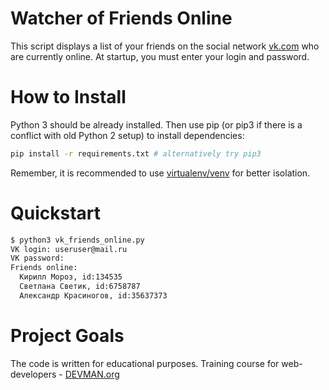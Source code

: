 # Watcher of Friends Online

This script displays a list of your friends on the social network [vk.com](http://vk.com) who are currently online. At startup, you must enter your login and password.

# How to Install

Python 3 should be already installed. Then use pip (or pip3 if there is a conflict with old Python 2 setup) to install dependencies:

```bash
pip install -r requirements.txt # alternatively try pip3
```

Remember, it is recommended to use [virtualenv/venv](https://devman.org/encyclopedia/pip/pip_virtualenv/) for better isolation.

# Quickstart

```bash
$ python3 vk_friends_online.py
VK login: useruser@mail.ru
VK password: 
Friends online:
  Кирилл Мороз, id:134535
  Светлана Светик, id:6758787
  Александр Красиногов, id:35637373
```

# Project Goals

The code is written for educational purposes. Training course for web-developers - [DEVMAN.org](https://devman.org)
